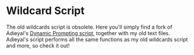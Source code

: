 # Wildcard Script

The old wildcards script is obsolete. Here you'll simply find a fork of Adieyal's [Dynamic Prompting script](https://github.com/adieyal/sd-dynamic-prompting), together with my old text files. Adieyal's script performs all the same functions as my old wildcards script and more, so check it out!
